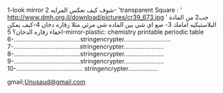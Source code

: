  


1-look mirror   شوف كيف تعكس المرايه 
2- 'transparent Square : '  http://www.dmh.org.il/download/pictures/cr39_673.jpg    ' جب2 من المادة البلاستيكيه امامك
3- ضع اي شي بين الماده شي مرئي مثلا زقاره دخان 
4-كيف يمكن اخفاء زقاره الدخان؟
5-mirror-plastic: chemistry printable periodic table 
6-......................................stringencrypter...........................
7-......................................stringencrypter.......................
8-......................................stringencrypter.......................
9-......................................stringencrypter.......................
10-...................................... stringencrypter.................
 

gmail;Unusaud@gmail.com
 
 
 
 
